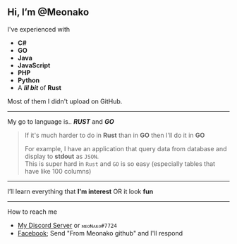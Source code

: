 ## Hi, I’m @**Meonako**

I've experienced with
- **C#**
- **GO**
- **Java**
- **JavaScript**
- **PHP**
- **Python**
- A ***lil bit*** of **Rust**

Most of them I didn't upload on GitHub.

---

My go to language is.. ***RUST*** and ***GO***

> If it's much harder to do in **Rust** than in **GO** then I'll do it in **GO**  
> 
> For example, I have an application that query data from database and display to **stdout** as `JSON`.   
> This is super hard in `Rust` and `GO` is so easy (especially tables that have like 100 columns)  

---

I’ll learn everything that **I'm interest** OR it look **fun**

---

How to reach me
  - [My Discord Server](https://discord.gg/Tcggea9) or `ᴍᴇᴏɴᴀᴋᴏ#7724`
  - [Facebook](https://www.facebook.com/lolisukidesu/); Send "From Meonako github" and I'll respond
